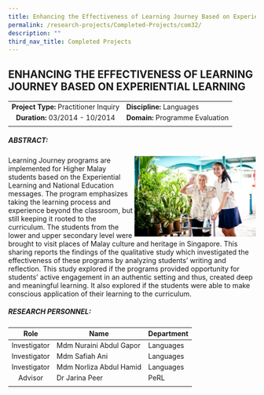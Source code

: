 ```yaml
---
title: Enhancing the Effectiveness of Learning Journey Based on Experiential Learning
permalink: /research-projects/Completed-Projects/com32/
description: ""
third_nav_title: Completed Projects
---
```

## ENHANCING THE EFFECTIVENESS OF LEARNING JOURNEY BASED ON EXPERIENTIAL LEARNING

|   |   |
|:-:|---|
| **Project Type:** Practitioner Inquiry  | **Discipline:** Languages  |
| **Duration:** 03/2014 - 10/2014  | **Domain:** Programme Evaluation  |
|   |   |

##### ABSTRACT:

<img src="/images/DSC_1700.jpg" style="width:49%" align=right>
Learning Journey programs are implemented for Higher Malay students based on the Experiential Learning and National Education messages. The program emphasizes taking the learning process and experience beyond the classroom, but still keeping it rooted to the curriculum. The students from the lower and upper secondary level were brought to visit places of Malay culture and heritage in Singapore. This sharing reports the findings of the qualitative study which investigated the effectiveness of these programs by analyzing students’ writing and reflection. This study explored if the programs provided opportunity for students’ active engagement in an authentic setting and thus, created deep and meaningful learning. It also explored if the students were able to make conscious application of their learning to the curriculum.

##### RESEARCH PERSONNEL:

| Role  |  Name | Department  |
|:-:|---|---|
| Investigator  | Mdm Nuraini Abdul Gapor  |  Languages |
| Investigator  | Mdm Safiah Ani  | Languages  |
| Investigator  | Mdm Norliza Abdul Hamid  | Languages  |
| Advisor  | Dr Jarina Peer  |PeRL   |
|   |   |   |